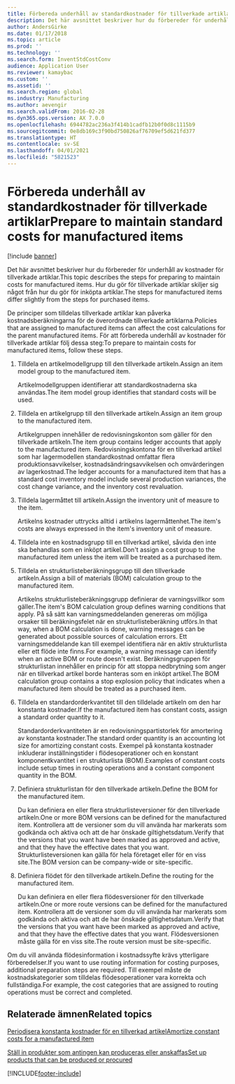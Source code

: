 ```yaml
---
title: Förbereda underhåll av standardkostnader för tillverkade artiklar
description: Det här avsnittet beskriver hur du förbereder för underhåll av kostnader för tillverkade artiklar.
author: AndersGirke
ms.date: 01/17/2018
ms.topic: article
ms.prod: ''
ms.technology: ''
ms.search.form: InventStdCostConv
audience: Application User
ms.reviewer: kamaybac
ms.custom: ''
ms.assetid: ''
ms.search.region: global
ms.industry: Manufacturing
ms.author: aevengir
ms.search.validFrom: 2016-02-28
ms.dyn365.ops.version: AX 7.0.0
ms.openlocfilehash: 6944782ac236a3f414b1cadfb12b0f0d8c1115b9
ms.sourcegitcommit: 0e8db169c3f90bd750826af76709ef5d621fd377
ms.translationtype: HT
ms.contentlocale: sv-SE
ms.lasthandoff: 04/01/2021
ms.locfileid: "5821523"
---
```

# <a name="prepare-to-maintain-standard-costs-for-manufactured-items"></a><span data-ttu-id="a10ca-103">Förbereda underhåll av standardkostnader för tillverkade artiklar</span><span class="sxs-lookup"><span data-stu-id="a10ca-103">Prepare to maintain standard costs for manufactured items</span></span>

[!include [banner](../includes/banner.md)]

<span data-ttu-id="a10ca-104">Det här avsnittet beskriver hur du förbereder för underhåll av kostnader för tillverkade artiklar.</span><span class="sxs-lookup"><span data-stu-id="a10ca-104">This topic describes the steps for preparing to maintain costs for manufactured items.</span></span> <span data-ttu-id="a10ca-105">Hur du gör för tillverkade artiklar skiljer sig något från hur du gör för inköpta artiklar.</span><span class="sxs-lookup"><span data-stu-id="a10ca-105">The steps for manufactured items differ slightly from the steps for purchased items.</span></span>

<span data-ttu-id="a10ca-106">De principer som tilldelas tillverkade artiklar kan påverka kostnadsberäkningarna för de överordnade tillverkade artiklarna.</span><span class="sxs-lookup"><span data-stu-id="a10ca-106">Policies that are assigned to manufactured items can affect the cost calculations for the parent manufactured items.</span></span> <span data-ttu-id="a10ca-107">För att förbereda underhåll av kostnader för tillverkade artiklar följ dessa steg:</span><span class="sxs-lookup"><span data-stu-id="a10ca-107">To prepare to maintain costs for manufactured items, follow these steps.</span></span>

1. <span data-ttu-id="a10ca-108">Tilldela en artikelmodellgrupp till den tillverkade artikeln.</span><span class="sxs-lookup"><span data-stu-id="a10ca-108">Assign an item model group to the manufactured item.</span></span> 

   <span data-ttu-id="a10ca-109">Artikelmodellgruppen identifierar att standardkostnaderna ska användas.</span><span class="sxs-lookup"><span data-stu-id="a10ca-109">The item model group identifies that standard costs will be used.</span></span>

2. <span data-ttu-id="a10ca-110">Tilldela en artikelgrupp till den tillverkade artikeln.</span><span class="sxs-lookup"><span data-stu-id="a10ca-110">Assign an item group to the manufactured item.</span></span> 

   <span data-ttu-id="a10ca-111">Artikelgruppen innehåller de redovisningskonton som gäller för den tillverkade artikeln.</span><span class="sxs-lookup"><span data-stu-id="a10ca-111">The item group contains ledger accounts that apply to the manufactured item.</span></span> <span data-ttu-id="a10ca-112">Redovisningskontona för en tillverkad artikel som har lagermodellen standardkostnad omfattar flera produktionsavvikelser, kostnadsändringsavvikelsen och omvärderingen av lagerkostnad.</span><span class="sxs-lookup"><span data-stu-id="a10ca-112">The ledger accounts for a manufactured item that has a standard cost inventory model include several production variances, the cost change variance, and the inventory cost revaluation.</span></span>

3. <span data-ttu-id="a10ca-113">Tilldela lagermåttet till artikeln.</span><span class="sxs-lookup"><span data-stu-id="a10ca-113">Assign the inventory unit of measure to the item.</span></span> 

   <span data-ttu-id="a10ca-114">Artikelns kostnader uttrycks alltid i artikelns lagermåttenhet.</span><span class="sxs-lookup"><span data-stu-id="a10ca-114">The item's costs are always expressed in the item's inventory unit of measure.</span></span>

4. <span data-ttu-id="a10ca-115">Tilldela inte en kostnadsgrupp till en tillverkad artikel, såvida den inte ska behandlas som en inköpt artikel.</span><span class="sxs-lookup"><span data-stu-id="a10ca-115">Don't assign a cost group to the manufactured item unless the item will be treated as a purchased item.</span></span>

5. <span data-ttu-id="a10ca-116">Tilldela en strukturlisteberäkningsgrupp till den tillverkade artikeln.</span><span class="sxs-lookup"><span data-stu-id="a10ca-116">Assign a bill of materials (BOM) calculation group to the manufactured item.</span></span> 

   <span data-ttu-id="a10ca-117">Artikelns strukturlisteberäkningsgrupp definierar de varningsvillkor som gäller.</span><span class="sxs-lookup"><span data-stu-id="a10ca-117">The item's BOM calculation group defines warning conditions that apply.</span></span> <span data-ttu-id="a10ca-118">På så sätt kan varningsmeddelanden genereras om möjliga orsaker till beräkningsfelet när en strukturlisteberäkning utförs.</span><span class="sxs-lookup"><span data-stu-id="a10ca-118">In that way, when a BOM calculation is done, warning messages can be generated about possible sources of calculation errors.</span></span> <span data-ttu-id="a10ca-119">Ett varningsmeddelande kan till exempel identifiera när en aktiv strukturlista eller ett flöde inte finns.</span><span class="sxs-lookup"><span data-stu-id="a10ca-119">For example, a warning message can identify when an active BOM or route doesn't exist.</span></span> <span data-ttu-id="a10ca-120">Beräkningsgruppen för strukturlistan innehåller en princip för att stoppa nedbrytning som anger när en tillverkad artikel borde hanteras som en inköpt artikel.</span><span class="sxs-lookup"><span data-stu-id="a10ca-120">The BOM calculation group contains a stop explosion policy that indicates when a manufactured item should be treated as a purchased item.</span></span>

6. <span data-ttu-id="a10ca-121">Tilldela en standardorderkvantitet till den tilldelade artikeln om den har konstanta kostnader.</span><span class="sxs-lookup"><span data-stu-id="a10ca-121">If the manufactured item has constant costs, assign a standard order quantity to it.</span></span> 

   <span data-ttu-id="a10ca-122">Standardorderkvantiteten är en redovisningspartistorlek för amortering av konstanta kostnader.</span><span class="sxs-lookup"><span data-stu-id="a10ca-122">The standard order quantity is an accounting lot size for amortizing constant costs.</span></span> <span data-ttu-id="a10ca-123">Exempel på konstanta kostnader inkluderar inställningstider i flödesoperationer och en konstant komponentkvantitet i en strukturlista (BOM).</span><span class="sxs-lookup"><span data-stu-id="a10ca-123">Examples of constant costs include setup times in routing operations and a constant component quantity in the BOM.</span></span>

7. <span data-ttu-id="a10ca-124">Definiera strukturlistan för den tillverkade artikeln.</span><span class="sxs-lookup"><span data-stu-id="a10ca-124">Define the BOM for the manufactured item.</span></span> 

   <span data-ttu-id="a10ca-125">Du kan definiera en eller flera strukturlisteversioner för den tillverkade artikeln.</span><span class="sxs-lookup"><span data-stu-id="a10ca-125">One or more BOM versions can be defined for the manufactured item.</span></span> <span data-ttu-id="a10ca-126">Kontrollera att de versioner som du vill använda har markerats som godkända och aktiva och att de har önskade giltighetsdatum.</span><span class="sxs-lookup"><span data-stu-id="a10ca-126">Verify that the versions that you want have been marked as approved and active, and that they have the effective dates that you want.</span></span> <span data-ttu-id="a10ca-127">Strukturlisteversionen kan gälla för hela företaget eller för en viss site.</span><span class="sxs-lookup"><span data-stu-id="a10ca-127">The BOM version can be company-wide or site-specific.</span></span>

8. <span data-ttu-id="a10ca-128">Definiera flödet för den tillverkade artikeln.</span><span class="sxs-lookup"><span data-stu-id="a10ca-128">Define the routing for the manufactured item.</span></span> 

   <span data-ttu-id="a10ca-129">Du kan definiera en eller flera flödesversioner för den tillverkade artikeln.</span><span class="sxs-lookup"><span data-stu-id="a10ca-129">One or more route versions can be defined for the manufactured item.</span></span> <span data-ttu-id="a10ca-130">Kontrollera att de versioner som du vill använda har markerats som godkända och aktiva och att de har önskade giltighetsdatum.</span><span class="sxs-lookup"><span data-stu-id="a10ca-130">Verify that the versions that you want have been marked as approved and active, and that they have the effective dates that you want.</span></span> <span data-ttu-id="a10ca-131">Flödesversionen måste gälla för en viss site.</span><span class="sxs-lookup"><span data-stu-id="a10ca-131">The route version must be site-specific.</span></span>

<span data-ttu-id="a10ca-132">Om du vill använda flödesinformation i kostnadssyfte krävs ytterligare förberedelser.</span><span class="sxs-lookup"><span data-stu-id="a10ca-132">If you want to use routing information for costing purposes, additional preparation steps are required.</span></span> <span data-ttu-id="a10ca-133">Till exempel måste de kostnadskategorier som tilldelas flödesoperationer vara korrekta och fullständiga.</span><span class="sxs-lookup"><span data-stu-id="a10ca-133">For example, the cost categories that are assigned to routing operations must be correct and completed.</span></span>

<a name="related-topics"></a><span data-ttu-id="a10ca-134">Relaterade ämnen</span><span class="sxs-lookup"><span data-stu-id="a10ca-134">Related topics</span></span>
--------

[<span data-ttu-id="a10ca-135">Periodisera konstanta kostnader för en tillverkad artikel</span><span class="sxs-lookup"><span data-stu-id="a10ca-135">Amortize constant costs for a manufactured item</span></span>](amortize-constant-costs-manufactured-item.md)

[<span data-ttu-id="a10ca-136">Ställ in produkter som antingen kan produceras eller anskaffas</span><span class="sxs-lookup"><span data-stu-id="a10ca-136">Set up products that can be produced or procured</span></span>](manufactured-items-treated-as-purchased-items.md)



[!INCLUDE[footer-include](../../includes/footer-banner.md)]